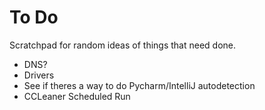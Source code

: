 To Do
=====

Scratchpad for random ideas of things that need done.

* DNS?
* Drivers
* See if theres a way to do Pycharm/IntelliJ autodetection
* CCLeaner Scheduled Run